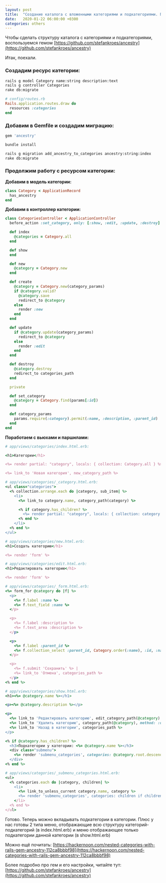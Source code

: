 ```yaml
---
layout: post
title:  "Создание каталога с вложенными категориями и подкатегориями. Подключаем гем ancestry"
date:   2020-01-22 06:00:00 +0300
categories: others
---
```


Чтобы сделать структуру каталога с категориями и подкатегориями, воспользуемся гемом [https://github.com/stefankroes/ancestry](https://github.com/stefankroes/ancestry)

Итак, поехали.

### Создадим ресурс категории:

```bash
rails g model Category name:string description:text
rails g controller Categories
rake db:migrate
```

```ruby
# config/routes.rb
Rails.application.routes.draw do
  resources :categories
end
```

### Добавим в Gemfile и создадим миграцию:
```ruby
gem 'ancestry'
```

```bash
bundle install
```

```bash
rails g migration add_ancestry_to_categories ancestry:string:index
rake db:migrate
```

### Продолжим работу с ресурсом категории:

**Добавим в модель категории:**

```ruby
class Category < ApplicationRecord
  has_ancestry
end
```

**Добавим в контроллер категории:**

```ruby
class CategoriesController < ApplicationController
  before_action :set_category, only: [:show, :edit, :update, :destroy]

  def index
    @categories = Category.all
  end

  def show
  end

  def new
    @category = Category.new
  end

  def create
    @category = Category.new(category_params)
    if @category.valid?
      @category.save
      redirect_to @category
    else
      render :new
    end
  end

  def update
    if @category.update(category_params)
      redirect_to @category
    else
      render :edit
    end
  end

  def destroy
    @category.destroy
    redirect_to categories_path
  end

  private

  def set_category
    @category = Category.find(params[:id])
  end

  def category_params
    params.require(:category).permit(:name, :description, :parent_id)
  end
end
```

**Поработаем с вьюхами и паршилами:**

```ruby
# app/views/categories/index.html.erb:

<h1>Категории</h1>

<%= render partial: "category", locals: { collection: Category.all } %>

<%= link_to 'Новая категория', new_category_path %>
```

```ruby
# app/views/categories/_category.html.erb:
<ul class="categories">
  <% collection.arrange.each do |category, sub_item| %>
    <li>
      <%= link_to category.name, category_path(category) %>

      <% if category.has_children? %>
        <%= render partial: "category", locals: { collection: category.children } %>
      <% end %>
    </li>
  <% end %>
</ul>
```

```ruby
# app/views/categories/new.html.erb:
<h1>Создать категорию</h1>

<%= render 'form' %>
```

```ruby
# app/views/categories/edit.html.erb:
<h1>Редактировать категорию</h1>

<%= render 'form' %>
```

```ruby
# app/views/categories/_form.html.erb:
<%= form_for @category do |f| %>
  <p>
    <%= f.label :name %>
    <%= f.text_field :name %>
  </p>

  <p>
    <%= f.label :description %>
    <%= f.text_area :description %>
  </p>

  <p>
    <%= f.label :parent_id %>
    <%= f.collection_select :parent_id, Category.order(:name), :id, :name, include_blank: true %>
  </p>

  <p>
    <%= f.submit 'Сохранить' %> |
    <%= link_to 'Отмена', categories_path %>
  </p>
<% end %>
```

```ruby
# app/views/categories/show.html.erb:
<h1><%= @category.name %></h1>

<p><%= @category.description %></p>

<p>
  <%= link_to 'Редактировать категорию', edit_category_path(@category) %> |
  <%= link_to 'Удалить категорию', category_path(@category), method: :delete, data: { confirm: 'Точно удалить?' } %> |
  <%= link_to 'Назад в категории', categories_path %>
</p>

<% if @category.has_children? %>
  <h3>Подкатегории у категории: <%= @category.name %></h3>
  <div class="submenu">
    <%= render 'submenu_categories', categories: @category.root.descendants.arrange %>
  </div>
<% end %>
```

```ruby
# app/views/categories/_submenu_categories.html.erb:
<ul>
  <% categories.each do |category, children| %>
    <li>
      <%= link_to_unless_current category.name, category %>
      <%= render 'submenu_categories', categories: children if children.present? %>
    </li>
  <% end %>
</ul>
```

Готово. Теперь можно вкладывать подкатегории в категории. Плюс у нас готовы 2 типа меню, отображающие всю структуру категорий-подкатегорий (в index.html.erb) и меню отображающее только подкатегории данной категории (в show.html.erb)

Можно ещё почитать: [https://hackernoon.com/nested-categories-with-rails-gem-ancestry-112ca8bbbf98](https://hackernoon.com/nested-categories-with-rails-gem-ancestry-112ca8bbbf98)

Более подробно про гем и его настройки, читайте тут: [https://github.com/stefankroes/ancestry](https://github.com/stefankroes/ancestry)